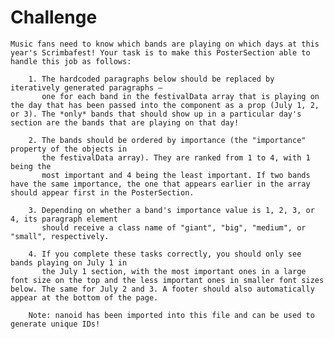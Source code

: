 # Challenge
	
	Music fans need to know which bands are playing on which days at this year's Scrimbafest! Your task is to make this PosterSection able to handle this job as follows: 
	
		1. The hardcoded paragraphs below should be replaced by iteratively generated paragraphs — 
		   one for each band in the festivalData array that is playing on the day that has been passed into the component as a prop (July 1, 2, or 3). The *only* bands that should show up in a particular day's section are the bands that are playing on that day! 
		   
		2. The bands should be ordered by importance (the "importance" property of the objects in 
		   the festivalData array). They are ranked from 1 to 4, with 1 being the 
		   most important and 4 being the least important. If two bands have the same importance, the one that appears earlier in the array should appear first in the PosterSection. 
		   
		3. Depending on whether a band's importance value is 1, 2, 3, or 4, its paragraph element 
		   should receive a class name of "giant", "big", "medium", or "small", respectively. 
		
		4. If you complete these tasks correctly, you should only see bands playing on July 1 in 
		   the July 1 section, with the most important ones in a large font size on the top and the less important ones in smaller font sizes below. The same for July 2 and 3. A footer should also automatically appear at the bottom of the page. 
		   
		Note: nanoid has been imported into this file and can be used to generate unique IDs! 
		   

	
